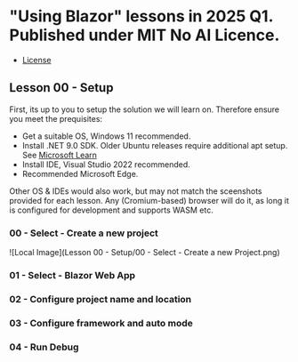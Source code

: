 # "Using Blazor" lessons in 2025 Q1. Published under MIT No AI Licence.

- [License](LICENSE.md)

## Lesson 00 - Setup

First, its up to you to setup the solution we will learn on. Therefore ensure you meet the prequisites:

- Get a suitable OS, Windows 11 recommended.
- Install .NET 9.0 SDK. Older Ubuntu releases require additional apt setup. See [Microsoft Learn](https://learn.microsoft.com/en-us/dotnet/core/install/linux-ubuntu-install?tabs=dotnet9&pivots=os-linux-ubuntu-2204)
- Install IDE, Visual Studio 2022 recommended.
- Recommended Microsoft Edge.

Other OS & IDEs would also work, but may not match the sceenshots provided for each lesson.
Any (Cromium-based) browser will do it, as long it is configured for development and supports WASM etc.

### 00 - Select - Create a new project

![Local Image](Lesson 00 - Setup/00 - Select - Create a new Project.png)

### 01 - Select - Blazor Web App

### 02 - Configure project name and location

### 03 - Configure framework and auto mode

### 04 - Run Debug


